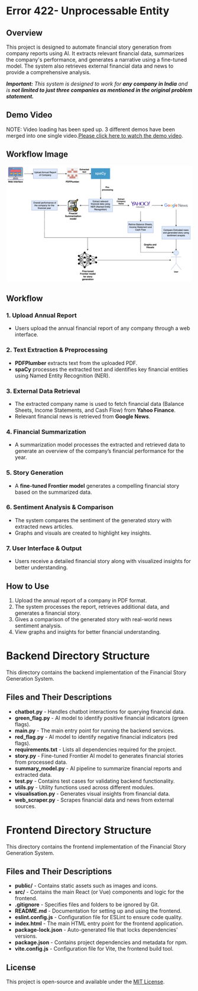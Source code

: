 # Error 422- Unprocessable Entity

## Overview
This project is designed to automate financial story generation from company reports using AI. It extracts relevant financial data, summarizes the company's performance, and generates a narrative using a fine-tuned model. The system also retrieves external financial data and news to provide a comprehensive analysis.

_**Important:** This system is designed to work for **any company in India** and is **not limited to just three companies as mentioned in the original problem statement.**_

## Demo Video
NOTE: Video loading has been sped up. 3 different demos have been merged into one single video.[Please click here to watch the demo video](https://drive.google.com/file/d/14BuVMLgzaNCto0SmQLobXgXmerfZfivg/view?usp=drive_link).


## Workflow Image
![Workflow](images/Flowchart.png)

## Workflow
### 1. **Upload Annual Report**
- Users upload the annual financial report of any company through a web interface.

### 2. **Text Extraction & Preprocessing**
- **PDFPlumber** extracts text from the uploaded PDF.
- **spaCy** processes the extracted text and identifies key financial entities using Named Entity Recognition (NER).

### 3. **External Data Retrieval**
- The extracted company name is used to fetch financial data (Balance Sheets, Income Statements, and Cash Flow) from **Yahoo Finance**.
- Relevant financial news is retrieved from **Google News**.

### 4. **Financial Summarization**
- A summarization model processes the extracted and retrieved data to generate an overview of the company’s financial performance for the year.

### 5. **Story Generation**
- A **fine-tuned Frontier model** generates a compelling financial story based on the summarized data.

### 6. **Sentiment Analysis & Comparison**
- The system compares the sentiment of the generated story with extracted news articles.
- Graphs and visuals are created to highlight key insights.

### 7. **User Interface & Output**
- Users receive a detailed financial story along with visualized insights for better understanding.

## How to Use
1. Upload the annual report of a company in PDF format.
2. The system processes the report, retrieves additional data, and generates a financial story.
3. Gives a comparison of the generated story with real-world news sentiment analysis.
4. View graphs and insights for better financial understanding.

# Backend Directory Structure

This directory contains the backend implementation of the Financial Story Generation System.

## Files and Their Descriptions

- **chatbot.py** - Handles chatbot interactions for querying financial data.
- **green_flag.py** - AI model to identify positive financial indicators (green flags).
- **main.py** - The main entry point for running the backend services.
- **red_flag.py** - AI model to identify negative financial indicators (red flags).
- **requirements.txt** - Lists all dependencies required for the project.
- **story.py** - Fine-tuned Frontier AI model to generates financial stories from processed data.
- **summary_model.py** - AI pipeline to summarize financial reports and extracted data.
- **test.py** - Contains test cases for validating backend functionality.
- **utils.py** - Utility functions used across different modules.
- **visualisation.py** - Generates visual insights from financial data.
- **web_scraper.py** - Scrapes financial data and news from external sources.

# Frontend Directory Structure

This directory contains the frontend implementation of the Financial Story Generation System.

## Files and Their Descriptions

- **public/** - Contains static assets such as images and icons.
- **src/** - Contains the main React (or Vue) components and logic for the frontend.
- **.gitignore** - Specifies files and folders to be ignored by Git.
- **README.md** - Documentation for setting up and using the frontend.
- **eslint.config.js** - Configuration file for ESLint to ensure code quality.
- **index.html** - The main HTML entry point for the frontend application.
- **package-lock.json** - Auto-generated file that locks dependencies' versions.
- **package.json** - Contains project dependencies and metadata for npm.
- **vite.config.js** - Configuration file for Vite, the frontend build tool.



## License
This project is open-source and available under the [MIT License](LICENSE).
